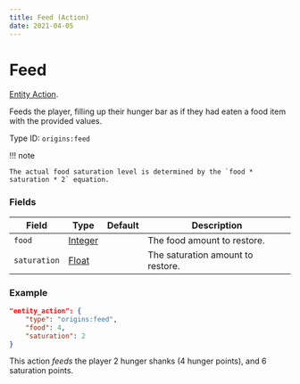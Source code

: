 ```yaml
---
title: Feed (Action)
date: 2021-04-05
---
```

# Feed

[Entity Action](../entity_actions.md).

Feeds the player, filling up their hunger bar as if they had eaten a food item with the provided values.

Type ID: `origins:feed`

!!! note

    The actual food saturation level is determined by the `food * saturation * 2` equation.

### Fields

Field  | Type | Default | Description
-------|------|---------|-------------
`food` | [Integer](../data_types/integer.md) |  | The food amount to restore.
`saturation` | [Float](../data_types/float.md) |  | The saturation amount to restore.

### Example
```json
"entity_action": {
    "type": "origins:feed",
    "food": 4,
    "saturation": 2
}
```
This action *feeds* the player 2 hunger shanks (4 hunger points), and 6 saturation points.